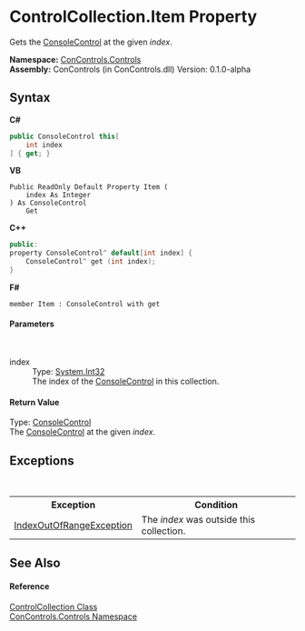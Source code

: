 # ControlCollection.Item Property 
 

Gets the <a href="eae0acea-bdd1-dc08-7fda-dcd25c5f2082">ConsoleControl</a> at the given *index*.

**Namespace:**&nbsp;<a href="8161a036-2926-0ace-99d3-20346d250e3b">ConControls.Controls</a><br />**Assembly:**&nbsp;ConControls (in ConControls.dll) Version: 0.1.0-alpha

## Syntax

**C#**<br />
``` C#
public ConsoleControl this[
	int index
] { get; }
```

**VB**<br />
``` VB
Public ReadOnly Default Property Item ( 
	index As Integer
) As ConsoleControl
	Get
```

**C++**<br />
``` C++
public:
property ConsoleControl^ default[int index] {
	ConsoleControl^ get (int index);
}
```

**F#**<br />
``` F#
member Item : ConsoleControl with get

```


#### Parameters
&nbsp;<dl><dt>index</dt><dd>Type: <a href="https://docs.microsoft.com/dotnet/api/system.int32" target="_blank">System.Int32</a><br />The index of the <a href="eae0acea-bdd1-dc08-7fda-dcd25c5f2082">ConsoleControl</a> in this collection.</dd></dl>

#### Return Value
Type: <a href="eae0acea-bdd1-dc08-7fda-dcd25c5f2082">ConsoleControl</a><br />The <a href="eae0acea-bdd1-dc08-7fda-dcd25c5f2082">ConsoleControl</a> at the given *index*.

## Exceptions
&nbsp;<table><tr><th>Exception</th><th>Condition</th></tr><tr><td><a href="https://docs.microsoft.com/dotnet/api/system.indexoutofrangeexception" target="_blank">IndexOutOfRangeException</a></td><td>The *index* was outside this collection.</td></tr></table>

## See Also


#### Reference
<a href="72e613b7-790f-5a58-b25d-f7e6b12dcdce">ControlCollection Class</a><br /><a href="8161a036-2926-0ace-99d3-20346d250e3b">ConControls.Controls Namespace</a><br />